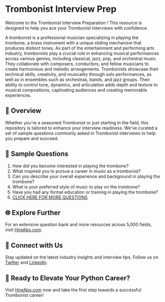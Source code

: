# Trombonist Interview Prep

Welcome to the Trombonist Interview Preparation ! This resource is designed to help you ace your Trombonist interviews with confidence.

A trombonist is a professional musician specializing in playing the trombone, a brass instrument with a unique sliding mechanism that produces distinct tones. As part of the entertainment and performing arts industry, trombonists play a crucial role in enhancing musical performances across various genres, including classical, jazz, pop, and orchestral music. They collaborate with composers, conductors, and fellow musicians to create harmonious and melodic arrangements. Trombonists showcase their technical skills, creativity, and musicality through solo performances, as well as in ensembles such as orchestras, bands, and jazz groups. Their ability to control tone, dynamics, and articulation adds depth and texture to musical compositions, captivating audiences and creating memorable experiences.

## 🚀 Overview

Whether you're a seasoned Trombonist or just starting in the field, this repository is tailored to enhance your interview readiness. We've curated a set of sample questions commonly asked in Trombonist interviews to help you prepare and succeed.

## 📝 Sample Questions

1. How did you become interested in playing the trombone?
2. What inspired you to pursue a career in music as a trombonist?
3. Can you describe your overall experience and background in playing the trombone?
4. What is your preferred style of music to play on the trombone?
5. Have you had any formal education or training in playing the trombone?
6. [CLICK HERE FOR MORE QUESTIONS](https://hireabo.com/job/16_1_33/Trombonist)

## 🌐 Explore Further

For an extensive question bank and more resources across 5,000 fields, visit [HireAbo.com](https://www.hireabo.com).

## 📱 Connect with Us

Stay updated on the latest industry insights and interview tips. Follow us on [Twitter](https://twitter.com/hireabo) and [LinkedIn](https://www.linkedin.com/in/hire-abo-3609972a8/).

## 🚀 Ready to Elevate Your Python Career?

Visit [HireAbo.com](https://www.hireabo.com) now and take the first step towards a successful Trombonist career!